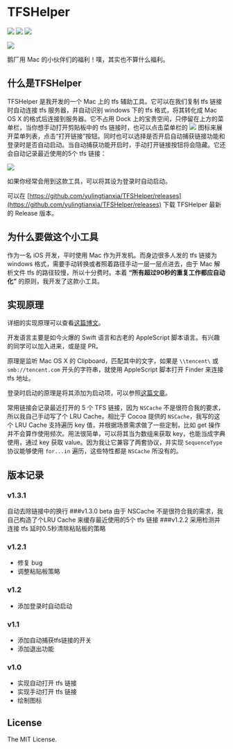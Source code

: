 # TFSHelper

![](https://img.shields.io/badge/swift-4.0-red.svg)
![](https://img.shields.io/badge/release-v1.3.1-blue.svg)
![](https://img.shields.io/badge/OS%20X-10.10%2B-brightgreen.svg)

![](image/TFS.png)

鹅厂用 Mac 的小伙伴们的福利！噗，其实也不算什么福利。

## 什么是TFSHelper

TFSHelper 是我开发的一个 Mac 上的 tfs 辅助工具。它可以在我们复制 tfs 链接时自动连接 tfs 服务器，并自动识别 windows 下的 tfs 格式，将其转化成 Mac OS X 的格式后连接到服务器。它不占用 Dock 上的宝贵空间，只停留在上方的菜单栏，当你想手动打开剪贴板中的 tfs 链接时，也可以点击菜单栏的 ![](image/TFSmenuicon.png) 图标来展开菜单列表，点击“打开链接”按钮。同时也可以选择是否开启自动捕获链接功能和登录时是否自动启动。当自动捕获功能开启时，手动打开链接按钮将会隐藏。它还会自动记录最近使用的5个 tfs 链接：

![](image/screenshot.png)

如果你经常会用到这款工具，可以将其设为登录时自动启动。

可以在 [https://github.com/yulingtianxia/TFSHelper/releases](https://github.com/yulingtianxia/TFSHelper/releases) 下载 TFSHelper 最新的 Release 版本。

## 为什么要做这个小工具
作为一名 iOS 开发，平时使用 Mac 作为开发机。而身边很多人发的 tfs 链接为 windows 格式，需要手动转换或者照着路径手动一层一层点进去，由于 Mac 解析文件 tfs 的路径较慢，所以十分费时。本着 **“所有超过90秒的重复工作都应自动化”** 的原则，我开发了这款小工具。

## 实现原理 

详细的实现原理可以查看[这篇博文](http://yulingtianxia.com/blog/2016/02/27/TFSHelper/)。

开发语言主要是如今火爆的 Swift 语言和古老的 AppleScript 脚本语言。有兴趣的同学可以加入进来，或是提 PR。

原理是监听 Mac OS X 的 Clipboard，匹配其中的文字，如果是 `\\tencent\` 或 `smb://tencent.com` 开头的字符串，就使用 AppleScript 脚本打开 Finder 来连接 tfs 地址。

登录时启动的原理是将其添加为启动项，可以参照[这篇文章](https://theswiftdev.com/2015/09/17/first-os-x-tutorial-how-to-launch-an-os-x-app-at-login/)。

常用链接会记录最近打开的 5 个 TFS 链接，因为 `NSCache` 不是很符合我的要求，所以我自己手动写了个 LRU Cache。相比于 Cocoa 提供的 `NSCache`，我写的这个 LRU Cache 支持遍历 key 值，并根据场景需求做了一些定制，比如 get 操作并不会算作使用频次。用法很简单，可以将其当为数组来获取 key，也能当成字典使用，通过 key 获取 value。因为我让它兼容了两套协议，并实现 `SequenceType` 协议能够使用 `for...in` 遍历，这些特性都是 `NSCache` 所没有的。

## 版本记录

### v1.3.1
自动去除链接中的换行
###v1.3.0 beta
由于 NSCache 不是很符合我的需求，我自己构造了个LRU Cache 来缓存最近使用的5个 tfs 链接
###v1.2.2
采用检测并连接 tfs 延时0.5秒清除粘贴板的策略
### v1.2.1
- 修复 bug
- 调整粘贴板策略

### v1.2 
- 添加登录时自动启动

### v1.1 
- 添加自动捕获tfs链接的开关
- 添加退出功能

### v1.0
- 实现自动打开 tfs 链接
- 实现手动打开 tfs 链接
- 绘制图标

## License

The MIT License.

